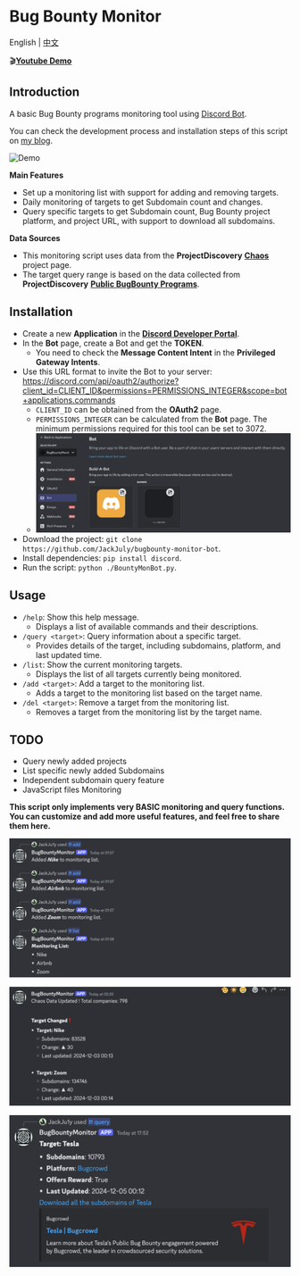 # Bug Bounty Monitor

English | [中文](README_zh.md)

🎬[**Youtube Demo**](https://www.youtube.com/watch?v=31ocxVjui-M)

## Introduction

A basic Bug Bounty programs monitoring tool using [Discord Bot](https://discord.com/).

You can check the development process and installation steps of this script on [my blog](https://www.ju1y.top/blogs/4).

![Demo](screenshots/demo.gif)

**Main Features**

- Set up a monitoring list with support for adding and removing targets.
- Daily monitoring of targets to get Subdomain count and changes.
- Query specific targets to get Subdomain count, Bug Bounty project platform, and project URL, with support to download all subdomains.

**Data Sources**

- This monitoring script uses data from the **ProjectDiscovery** [**Chaos**](https://chaos.projectdiscovery.io/) project page.
- The target query range is based on the data collected from **ProjectDiscovery** [**Public BugBounty Programs**](https://github.com/projectdiscovery/public-bugbounty-programs).

## Installation

- Create a new **Application** in the **[Discord Developer Portal](https://discord.com/developers/applications)**.
- In the **Bot** page, create a Bot and get the **TOKEN**.
  - You need to check the **Message Content Intent** in the **Privileged Gateway Intents**.
- Use this URL format to invite the Bot to your server: https://discord.com/api/oauth2/authorize?client_id=CLIENT_ID&permissions=PERMISSIONS_INTEGER&scope=bot+applications.commands
  - `CLIENT_ID` can be obtained from the **OAuth2** page.
  - `PERMISSIONS_INTEGER` can be calculated from the **Bot** page. The minimum permissions required for this tool can be set to 3072.
  - ![Screenshot](screenshots/04.png)
- Download the project: `git clone https://github.com/JackJuly/bugbounty-monitor-bot`.
- Install dependencies: `pip install discord`.
- Run the script: `python ./BountyMonBot.py`.

## Usage

- `/help`: Show this help message.
  - Displays a list of available commands and their descriptions.
- `/query <target>`: Query information about a specific target.
  - Provides details of the target, including subdomains, platform, and last updated time.
- `/list`: Show the current monitoring targets.
  - Displays the list of all targets currently being monitored.
- `/add <target>`: Add a target to the monitoring list.
  - Adds a target to the monitoring list based on the target name.
- `/del <target>`: Remove a target from the monitoring list.
  - Removes a target from the monitoring list by the target name.

## TODO

- Query newly added projects
- List specific newly added Subdomains
- Independent subdomain query feature
- JavaScript files Monitoring

**This script only implements very BASIC monitoring and query functions. You can customize and add more useful features, and feel free to share them here.**

![Screenshot](screenshots/01.png)

![Screenshot](screenshots/02.png)

![Screenshot](screenshots/03.png)
